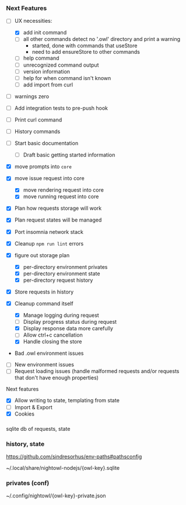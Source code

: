 ### Next Features

- [ ] UX necessities:

  - [x] add init command
  - [ ] all other commands detect no '.owl' directory and print a warning
    - started, done with commands that useStore
    - need to add ensureStore to other commands
  - [ ] help command
  - [ ] unrecognized command output
  - [ ] version information
  - [ ] help for when command isn't known
  - [ ] add import from curl

- [ ] warnings zero
- [ ] Add integration tests to pre-push hook
- [ ] Print curl command
- [ ] History commands



- [ ] Start basic documentation

  - [ ] Draft basic getting started information

- [x] move prompts into `core`
- [x] move issue request into core
  - [x] move rendering request into core
  - [x] move running request into core
- [x] Plan how requests storage will work
- [x] Plan request states will be managed

- [x] Port insomnia network stack
- [x] Cleanup `npm run lint` errors

- [x] figure out storage plan
  - [x] per-directory environment privates
  - [x] per-directory environment state
  - [x] per-directory request history
- [x] Store requests in history

- [x] Cleanup command itself

  - [x] Manage logging during request
  - [ ] Display progress status during request
  - [x] Display response data more carefully
  - [ ] Allow ctrl+c cancellation
  - [x] Handle closing the store

- Bad .owl environment issues
- [ ] New environment issues
- [ ] Request loading issues (handle malformed requests and/or requests that don't have enough properties)

Next features

- [x] Allow writing to state, templating from state
- [ ] Import & Export
- [x] Cookies

###

sqlite db of requests, state

### history, state

https://github.com/sindresorhus/env-paths#pathsconfig

~/.local/share/nightowl-nodejs/{owl-key}.sqlite

### privates (conf)

~/.config/nightowl/{owl-key}-private.json
